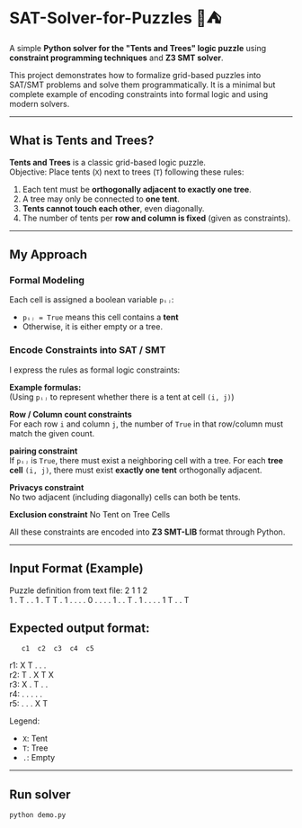 # SAT-Solver-for-Puzzles 🎄⛺️

A simple **Python solver for the "Tents and Trees" logic puzzle** using **constraint programming techniques** and **Z3 SMT solver**.

This project demonstrates how to formalize grid-based puzzles into SAT/SMT problems and solve them programmatically. It is a minimal but complete example of encoding constraints into formal logic and using modern solvers.

---

## What is Tents and Trees?

**Tents and Trees** is a classic grid-based logic puzzle.  
Objective: Place tents (`X`) next to trees (`T`) following these rules:
1. Each tent must be **orthogonally adjacent to exactly one tree**.
2. A tree may only be connected to **one tent**.
3. **Tents cannot touch each other**, even diagonally.
4. The number of tents per **row and column is fixed** (given as constraints).

---

## My Approach

### Formal Modeling
Each cell is assigned a boolean variable `pᵢⱼ`:
- `pᵢⱼ = True` means this cell contains a **tent**
- Otherwise, it is either empty or a tree.

### Encode Constraints into SAT / SMT
I express the rules as formal logic constraints:

**Example formulas:**  
(Using `pᵢⱼ` to represent whether there is a tent at cell `(i, j)`)

**Row / Column count constraints**  
For each row `i` and column `j`, the number of `True` in that row/column must match the given count.

**pairing constraint**  
If `pᵢⱼ` is `True`, there must exist a neighboring cell with a tree.
For each **tree cell** `(i, j)`, there must exist **exactly one tent** orthogonally adjacent.

**Privacys constraint**  
No two adjacent (including diagonally) cells can both be tents.

**Exclusion constraint**
No Tent on Tree Cells

All these constraints are encoded into **Z3 SMT-LIB** format through Python.

---

## Input Format (Example)
Puzzle definition from text file:
  2 1 1 2       
1 . T . .
1 . T T .
1 . . . .
0 . . . .
1 . . T .
1 . . . .
1 T . . T

## Expected output format:
       c1  c2  c3  c4  c5 
r1:  X   T   .   .   .  
r2:  T   .   X   T   X  
r3:  X   .   T   .   .  
r4:  .   .   .   .   .  
r5:  .   .   .   X   T 

Legend:
- `X`: Tent
- `T`: Tree
- `.`: Empty

---

## Run solver
```bash
python demo.py


